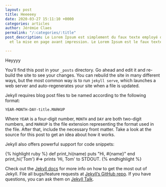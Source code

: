 ```yaml
---
layout: post
title: Heeeeey
date: 2020-03-27 15:11:10 +0000
categories: articles
author: Jérémie Claes
permalink: "/:categories/:title"
post_description: Le Lorem Ipsum est simplement du faux texte employé dans la composition
  et la mise en page avant impression. Le Lorem Ipsum est le faux texte standard.

---
```

<!--permalink: "/posts/article" -->
<!--permalink: "/:posts/:article.html"  les /: sont utiliser pour des variables-->

<!-- on peu crée ces propres variables comme ici avec "l'auteur"
<!--- frontmatter in yalm  -->
<!--- categories: URL DE LA categories  -->

Heyyyy

You’ll find this post in your `_posts` directory. Go ahead and edit it and re-build the site to see your changes. You can rebuild the site in many different ways, but the most common way is to run `jekyll serve`, which launches a web server and auto-regenerates your site when a file is updated.

Jekyll requires blog post files to be named according to the following format:

`YEAR-MONTH-DAY-title.MARKUP`

Where `YEAR` is a four-digit number, `MONTH` and `DAY` are both two-digit numbers, and `MARKUP` is the file extension representing the format used in the file. After that, include the necessary front matter. Take a look at the source for this post to get an idea about how it works.

Jekyll also offers powerful support for code snippets:

{% highlight ruby %}
def print_hi(name)
puts "Hi, #{name}"
end
print_hi('Tom')
\#=> prints 'Hi, Tom' to STDOUT.
{% endhighlight %}

Check out the [Jekyll docs](https://jekyllrb.com/docs/home) for more info on how to get the most out of Jekyll. File all bugs/feature requests at [Jekyll’s GitHub repo](https://github.com/jekyll/jekyll). If you have questions, you can ask them on [Jekyll Talk](https://talk.jekyllrb.com/).
